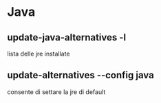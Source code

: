 
#  Java



## update-java-alternatives -l

lista delle jre installate




## update-alternatives --config java

consente di settare la jre di default





